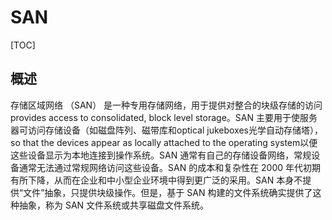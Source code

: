 # SAN

[TOC]

## 概述

存储区域网络 （SAN） 是一种专用存储网络，用于提供对整合的块级存储的访问provides access to consolidated, block level storage。SAN 主要用于使服务器可访问存储设备（如磁盘阵列、磁带库和optical jukeboxes光学自动存储塔），so that the devices appear as  locally attached to the operating system以便这些设备显示为本地连接到操作系统。SAN 通常有自己的存储设备网络，常规设备通常无法通过常规网络访问这些设备。SAN 的成本和复杂性在 2000 年代初期有所下降，从而在企业和中小型企业环境中得到更广泛的采用。SAN 本身不提供“文件”抽象，只提供块级操作。但是，基于 SAN 构建的文件系统确实提供了这种抽象，称为 SAN 文件系统或共享磁盘文件系统。